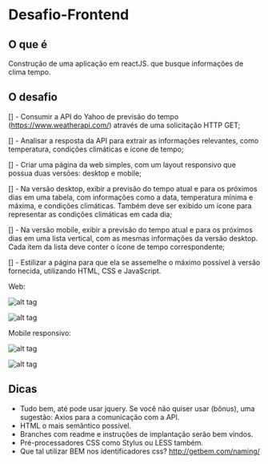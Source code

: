 # Desafio-Frontend

## O que é

Construção de uma aplicação em reactJS. que busque informações de clima tempo.

## O desafio

[] - Consumir a API do Yahoo de previsão do tempo (https://www.weatherapi.com/) através de uma solicitação HTTP GET;

[] - Analisar a resposta da API para extrair as informações relevantes, como temperatura, condições climáticas e ícone de tempo;

[] - Criar uma página da web simples, com um layout responsivo que possua duas versões: desktop e mobile;

[] - Na versão desktop, exibir a previsão do tempo atual e para os próximos dias em uma tabela, com informações como a data, temperatura mínima e máxima, e condições climáticas. Também deve ser exibido um ícone para representar as condições climáticas em cada dia;

[] - Na versão mobile, exibir a previsão do tempo atual e para os próximos dias em uma lista vertical, com as mesmas informações da versão desktop. Cada item da lista deve conter o ícone de tempo correspondente;

[] - Estilizar a página para que ela se assemelhe o máximo possível à versão fornecida, utilizando HTML, CSS e JavaScript.

Web:

![alt tag](https://s3-us-west-1.amazonaws.com/1sti/desafio-desktop1.png)

![alt tag](https://s3-us-west-1.amazonaws.com/1sti/desafio-desktop2.png)

Mobile responsivo:

![alt tag](https://s3-us-west-1.amazonaws.com/1sti/desafio-mobile1.png)

![alt tag](https://s3-us-west-1.amazonaws.com/1sti/desafio-mobile2.png)

## Dicas

- Tudo bem, até pode usar jquery. Se você não quiser usar (bônus), uma sugestão: Axios para a comunicação com a API.
- HTML o mais semântico possível.
- Branches com readme e instruções de implantação serão bem vindos.
- Pré-processadores CSS como Stylus ou LESS também.
- Que tal utilizar BEM nos identificadores css? http://getbem.com/naming/

